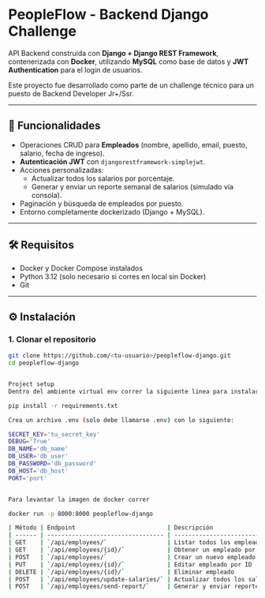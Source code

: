 # PeopleFlow - Backend Django Challenge

API Backend construida con **Django + Django REST Framework**, contenerizada con **Docker**, utilizando **MySQL** como base de datos y **JWT Authentication** para el login de usuarios.

Este proyecto fue desarrollado como parte de un challenge técnico para un puesto de Backend Developer Jr+/Ssr.

---

## 🚀 Funcionalidades

- Operaciones CRUD para **Empleados** (nombre, apellido, email, puesto, salario, fecha de ingreso).
- **Autenticación JWT** con `djangorestframework-simplejwt`.
- Acciones personalizadas:
  - Actualizar todos los salarios por porcentaje.
  - Generar y enviar un reporte semanal de salarios (simulado vía consola).
- Paginación y búsqueda de empleados por puesto.
- Entorno completamente dockerizado (Django + MySQL).

---

## 🛠️ Requisitos

- Docker y Docker Compose instalados  
- Python 3.12 (solo necesario si corres en local sin Docker)  
- Git  

---

## ⚙️ Instalación

### 1. Clonar el repositorio
```bash
git clone https://github.com/<tu-usuario>/peopleflow-django.git
cd peopleflow-django


Project setup
Dentro del ambiente virtual env correr la siguiente linea para instalar todas las dependencias:

pip install -r requirements.txt

Crea un archivo .env (solo debe llamarse .env) con lo siguiente:

SECRET_KEY='tu_secret_key'
DEBUG='True'
DB_NAME='db_name'
DB_USER='db_user'
DB_PASSWORD='db_password'
DB_HOST='db_host'
PORT='port'


Para levantar la imagen de docker correr

docker run -p 8000:8000 peopleflow-django

| Método | Endpoint                          | Descripción                          |
| ------ | --------------------------------- | ------------------------------------ |
| GET    | `/api/employees/`                 | Listar todos los empleados           |
| GET    | `/api/employees/{id}/`            | Obtener un empleado por ID           |
| POST   | `/api/employees/`                 | Crear un nuevo empleado              |
| PUT    | `/api/employees/{id}/`            | Editar empleado por ID               |
| DELETE | `/api/employees/{id}/`            | Eliminar empleado                    |
| POST   | `/api/employees/update-salaries/` | Actualizar todos los salarios en %   |
| POST   | `/api/employees/send-report/`     | Generar y enviar reporte de salarios |
